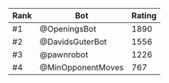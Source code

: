 Rank|Bot|Rating
---|---|---
#1|@OpeningsBot|1890
#2|@DavidsGuterBot|1556
#3|@pawnrobot|1226
#4|@MinOpponentMoves|767
